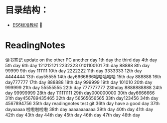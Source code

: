
# 目录结构：
*   [ES6标准教程](https://sophieu.github.io/ReadingNotes/)
:pig: 
# ReadingNotes
读书笔记
update on the other PC
another day  1th day
the third day
4th day
5th day 
6th day 121212121
2232323 0101100101
7th day 88888
8th day 99999
9th day 111111
10th day 2222222
11th day 3333333
12th day 4444444
13th day55555
14th day6666666哈哈哈哈哈
15th day 888888
16th day777777
17th day 888888
18th day 999999
19th day 101010
20th day 999999
21th day  55555555
22th day   777777777
23thday 8888888888
24th day 99999999
28th day 111111111
29th day000000000
30th day6666666
31th day456789435465
32th day  56565656565
33th day123456
34th day  4567894756
35th day readingnotes test git 
36th day  have a good day
37th dayaaaaa 啦啦啦啦啦
38th day aaaaaaaaaaa
39th day
40th day
41th day
42th day
43th day 44th day 45th day 46th day 47th day 48th day
